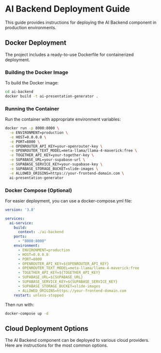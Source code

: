 # AI Backend Deployment Guide

This guide provides instructions for deploying the AI Backend component in production environments.

## Docker Deployment

The project includes a ready-to-use Dockerfile for containerized deployment.

### Building the Docker Image

To build the Docker image:

```bash
cd ai-backend
docker build -t ai-presentation-generator .
```

### Running the Container

Run the container with appropriate environment variables:

```bash
docker run -p 8000:8000 \
  -e ENVIRONMENT=production \
  -e HOST=0.0.0.0 \
  -e PORT=8000 \
  -e OPENROUTER_API_KEY=your-openrouter-key \
  -e OPENROUTER_TEXT_MODEL=meta-llama/llama-4-maverick:free \
  -e TOGETHER_API_KEY=your-together-key \
  -e SUPABASE_URL=your-supabase-url \
  -e SUPABASE_SERVICE_KEY=your-supabase-key \
  -e SUPABASE_STORAGE_BUCKET=slide-images \
  -e ALLOWED_ORIGINS=https://your-frontend-domain.com \
  ai-presentation-generator
```

### Docker Compose (Optional)

For easier deployment, you can use a docker-compose.yml file:

```yaml
version: '3.8'

services:
  ai-service:
    build:
      context: ./ai-backend
    ports:
      - "8000:8000"
    environment:
      - ENVIRONMENT=production
      - HOST=0.0.0.0
      - PORT=8000
      - OPENROUTER_API_KEY=${OPENROUTER_API_KEY}
      - OPENROUTER_TEXT_MODEL=meta-llama/llama-4-maverick:free
      - TOGETHER_API_KEY=${TOGETHER_API_KEY}
      - SUPABASE_URL=${SUPABASE_URL}
      - SUPABASE_SERVICE_KEY=${SUPABASE_SERVICE_KEY}
      - SUPABASE_STORAGE_BUCKET=slide-images
      - ALLOWED_ORIGINS=https://your-frontend-domain.com
    restart: unless-stopped
```

Then run with:

```bash
docker-compose up -d
```

## Cloud Deployment Options

The AI Backend component can be deployed to various cloud providers. Here are instructions for the most common options.


